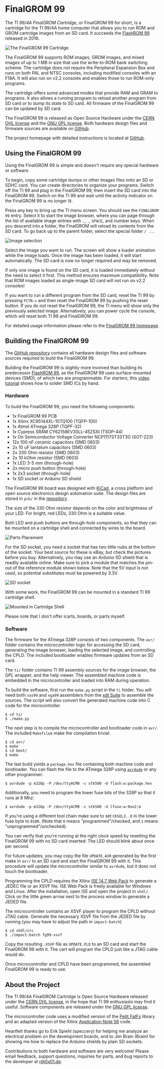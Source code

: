 FinalGROM 99
============

The *TI 99/4A FinalGROM Cartridge*, or FinalGROM 99 for short, is a
cartridge for the TI 99/4A home computer that allows you to run ROM and GROM
cartridge images from an SD card.  It succeeds the [FlashROM 99][3] released
in 2016.

![The FinalGROM 99 Cartridge](/doc/finalgrom99.jpg)

The FinalGROM 99 supports ROM images, GROM images, and mixed images of up to
1 MB in size that use the write-to-ROM bank switching scheme.  The cartridge
does not require the Peripheral Expansion Box and runs on both PAL and NTSC
consoles, including modified consoles with an F18A.  It will also run on
v2.2 consoles and enables those to run ROM-only programs.

The cartridge offers some advanced modes that provide RAM and GRAM to
programs.  It also allows a running program to reload another program from
SD card or to dump its state to SD card.  All firmware of the FinalGROM 99
can be updated by SD card.

The FinalGROM 99 is released as Open Source Hardware under the
[CERN OHL license][5] and the [GNU GPL license][6].  Both hardware design
files and firmware sources are available on [GitHub][2].

The project homepage with detailed instructions is located at [GitHub][1].


Using the FinalGROM 99
----------------------

Using the FinalGROM 99 is simple and doesn't require any special hardware or
software.

To begin, copy some cartridge dumps or other images files onto an SD or SDHC
card.  You can create directories to organize your programs.  Switch off the
TI 99 and plug in the FinalGROM 99, then insert the SD card into the
FinalGROM 99.  Switch on the TI 99 and wait until the activity indicator on
the FinalGROM 99 is no longer lit.

Press any key to bring up the TI menu screen.  You should see the `FINALGROM
99` entry.  Select it to start the image browser, where you can page through
the list of available image entries with `,`, `.`, `SPACE`, and number keys.
When you descend into a folder, the FinalGROM will reload its contents from
the SD card.  To go back up to the parent folder, select the special folder
`/ ..`.

![Image selection](/doc/selection.png)

Select the image you want to run.  The screen will show a loader animation
while the image loads.  Once the image has been loaded, it will start
automatically.  The SD card is now no longer required and may be removed.

If only one image is found on the SD card, it is loaded immediately without
the need to select it first.  This method ensures maximum compatibility.
Note that ROM images loaded as single-image SD card will not run on v2.2
consoles!

If you want to run a different program from the SD card, reset the TI 99 by
pressing `FCTN-=` and then reset the FinalGROM 99 by pushing the reset
button.  If you do not reset the FinalGROM 99, the TI menu will show only
the previously selected image.  Alternatively, you can power cycle the
console, which will reset both TI 99 and FinalGROM 99.

For detailed usage information please refer to the [FinalGROM 99 homepage][1].


Building the FinalGROM 99
-------------------------

The [GitHub repository][2] contains all hardware design files and software
sources required to build the FinalGROM 99.

Building the FinalGROM 99 is slightly more involved than building its
predecessor [FlashROM 99][3], as the FinalGROM 99 uses surface-mounted
devices (SMD), of which two are programmable.  For starters, this
[video tutorial][12] shows how to solder SMD ICs by hand.


### Hardware

To build the FinalGROM 99, you need the following components:

- 1x FinalGROM 99 PCB
- 1x Xilinx XC95144XL-10TQ100 (TQFP-100)
- 1x Atmel ATmega 328P (TQPF-32)
- 1x Cypress SRAM CY62158EV30LL-45ZSXI (TSOP-44)
- 1x On Semiconductor Voltage Converter NCP1117ST33T3G (SOT-223)
- 12x 100 nF ceramic capacitors (SMD 0603)
- 2x 10 uF tantalum capacitors (SMD 0603)
- 2x 330 Ohm resistor (SMD 0603)
- 2x 10 kOhm resistor (SMD 0603)
- 1x LED 3-5 mm (through-hole)
- 2x micro push button (through-hole)
- 1x 2x3 socket (through-hole)
- 1x SD socket or Arduino SD shield

The FinalGROM 99 board was designed with [KiCad][7], a cross platform and
open source electronics design automation suite.  The design files are
stored in `pcb/` in the [repository][2].

The size of the 330 Ohm resistor depends on the color and brightness of your
LED.  For bright, red LEDs, 330 Ohm is a suitable value.

Both LED and push buttons are through-hole components, so that they can be
mounted on a cartridge shell and connected by wires to the board.

![Parts Placement](/doc/placement.jpg)

For the SD socket, you need a socket that has two little nubs at the bottom
of the socket.  Your best source for these is eBay, but check the pictures
before you buy.  Alternatively, you may use an Arduino SD shield that is
readily available online.  Make sure to pick a module that matches the
pin-out of the reference module shown below.  Note that the 5V input is not
used, so potential substitutes must be powered by 3.3V.

![SD socket](/doc/sdsocket.jpg)

With some work, the FinalGROM 99 can be mounted in a standard TI 99
cartridge shell.

![Mounted in Cartridge Shell](/doc/cartshell.jpg)

Please note that I don't offer icarts, boards, or parts myself.


### Software

The firmware for the ATmega 328P consists of two components.  The `avr/`
folder contains the microcontroller logic for accessing the SD card,
generating the image browser, loading the selected image, and controlling
the CPLD.  The included bootloader enables firmware updates from an SD card.

The `ti/` folder contains TI 99 assembly sources for the image browser, the
GPL wrapper, and the help viewer.  The assembled machine code is embedded in
the microcontroller and loaded into RAM during operation.

To build the software, first run the `make.py` script in the `ti` folder.
You will need both `xas99` and `xga99` assemblers from the [xdt Suite][4] to
assemble the sources.  The script will also convert the generated machine
code into C code for the microcintroller.

    $ cd ti/
    $ ./make.py

The next step is to compile the microcontroller and bootloader code in
`avr/`.  The included `Makefile`s make the compilation trivial:

    $ cd avr/
    $ make
    $ cd boot/
    $ make

The last build yields a `package.hex` file containing both machine code
and bootloader.  You can flash the file to the ATmega 328P using
[`avrdude`][8] or any other programmer:

    $ avrdude -p m328p -P /dev/ttyACM0 -c stk500 -U flash:w:package.hex

Additionally, you need to program the lower fuse bits of the 328P so that it
runs at 8 Mhz:

    $ avrdude -p m328p -P /dev/ttyACM0 -c stk500 -U lfuse:w:0xe2:m

If you're using a different tool chain make sure to set `CKSEL3..0` in the
lower fuse byte to `0100`.  (Note that `0` means "programmed"/checked, and
`1` means "unprogrammed"/unchecked).

You can verify that you're running at the right clock speed by resetting
the FinalGROM 99 with no SD card inserted: The LED should blink about once
per second.

For future updates, you may copy the file `UPDATE.AVR` generated by the
first make in `avr/` to an SD card and start the FinalGROM 99 with it.  This
procedure will update the microcontroller similar to `avrdude`, but it does
not touch the bootloader.

Programming the CPLD requires the Xilinx [ISE 14.7 Web Pack][9] to generate
a JEDEC file or an XSVF file.  ISE Web Pack is freely available for Windows
and Linux.  After the installation, open ISE and open the project in
`vhdl/`.  Click on the little green arrow next to the process window to
generate a JEDED file.

The microcontroller contains an XSVF player to program the CPLD without JTAG
cable.  Generate the necessary XSVF file from the JEDED file by running (you
may have to adjust the path in `impact-batch`)

    $ cd vhdl/src
	$ ./impact-batch fg99-xsvf

Copy the resulting `.XSVF` file as `UPDATE.PLD` to an SD card and start the
FinalGROM 99 with it.  The cart will program the CPLD just like a JTAG cable
would do.

Once microcontroller and CPLD have been programmed, the assembled FinalGROM
99 is ready to use.


About the Project
-----------------

The TI 99/4A FinalGROM Cartridge is Open Source Hardware released under the
[CERN OHL license][5], in the hope that TI 99 enthusiasts may find it
useful.  Software components are released under the [GNU GPL license][6].

The microcontroller code uses a modified version of the [Petit FatFs][10]
library and an adapted version of the Xilinx [Application Note 58][11] code.

Heartfelt thanks go to Erik Spiehl (speccery) for helping me analyze an
electrical problem on the development boards, and to Jim Brain (Brain) for
showing me how to replace the Arduino shields by plain SD sockets.

Contributions to both hardware and software are very welcome!  Please email
feedback, support questions, inquiries for parts, and bug reports to the
developer at <r@0x01.de>.


[1]: https://endlos99.github.io/finalgrom99
[2]: https://github.com/endlos99/finalgrom99
[3]: https://endlos99.github.io/flashrom99
[4]: https://endlos99.github.io/xdt99
[5]: http://www.ohwr.org/projects/cernohl/wiki
[6]: http://www.gnu.org/licenses/gpl.html
[7]: http://kicad.org
[8]: http://www.nongnu.org/avrdude/
[9]: https://www.xilinx.com/products/design-tools/ise-design-suite/ise-webpack.html
[10]: http://elm-chan.org/fsw/ff/00index_p.html
[11]: http://www.xilinx.com/support/documentation/application_notes/xapp058.pdf
[12]: https://www.youtube.com/watch?v=6PB0u8irn-4
